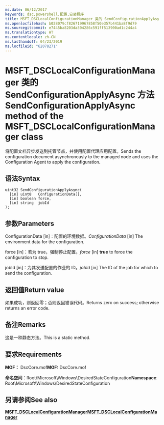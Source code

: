 ```yaml
---
ms.date: 06/12/2017
keywords: dsc,powershell,配置,安装程序
title: MSFT_DSCLocalConfigurationManager 类的 SendConfigurationApplyAsync 方法
ms.openlocfilehash: b028079cf826719967858f50e357b441ba8f9d79
ms.sourcegitcommit: e7445ba8203da304286c591ff513900ad1c244a4
ms.translationtype: HT
ms.contentlocale: zh-CN
ms.lasthandoff: 04/23/2019
ms.locfileid: "62078271"
---
```

# <a name="sendconfigurationapplyasync-method-of-the-msftdsclocalconfigurationmanager-class"></a><span data-ttu-id="9fce3-103">MSFT_DSCLocalConfigurationManager 类的 SendConfigurationApplyAsync 方法</span><span class="sxs-lookup"><span data-stu-id="9fce3-103">SendConfigurationApplyAsync method of the MSFT_DSCLocalConfigurationManager class</span></span>

<span data-ttu-id="9fce3-104">将配置文档异步发送到托管节点，并使用配置代理应用配置。</span><span class="sxs-lookup"><span data-stu-id="9fce3-104">Sends the configuration document asynchronously to the managed node and uses the Configuration Agent to apply the configuration.</span></span>

## <a name="syntax"></a><span data-ttu-id="9fce3-105">语法</span><span class="sxs-lookup"><span data-stu-id="9fce3-105">Syntax</span></span>

```mof
uint32 SendConfigurationApplyAsync(
  [in] uint8   ConfigurationData[],
  [in] boolean force,
  [in] string  jobId
);
```

## <a name="parameters"></a><span data-ttu-id="9fce3-106">参数</span><span class="sxs-lookup"><span data-stu-id="9fce3-106">Parameters</span></span>

<span data-ttu-id="9fce3-107">ConfigurationData \[in\]：配置的环境数据。</span><span class="sxs-lookup"><span data-stu-id="9fce3-107">*ConfigurationData* \[in\] The environment data for the configuration.</span></span>

<span data-ttu-id="9fce3-108">force \[in\]：若为 true，强制停止配置。</span><span class="sxs-lookup"><span data-stu-id="9fce3-108">*force* \[in\] **true** to force the configuration to stop.</span></span>

<span data-ttu-id="9fce3-109">jobId \[in\]：为其发送配置的作业的 ID。</span><span class="sxs-lookup"><span data-stu-id="9fce3-109">*jobId* \[in\] The ID of the job for which to send the configuration.</span></span>

## <a name="return-value"></a><span data-ttu-id="9fce3-110">返回值</span><span class="sxs-lookup"><span data-stu-id="9fce3-110">Return value</span></span>

<span data-ttu-id="9fce3-111">如果成功，则返回零；否则返回错误代码。</span><span class="sxs-lookup"><span data-stu-id="9fce3-111">Returns zero on success; otherwise returns an error code.</span></span>

## <a name="remarks"></a><span data-ttu-id="9fce3-112">备注</span><span class="sxs-lookup"><span data-stu-id="9fce3-112">Remarks</span></span>

<span data-ttu-id="9fce3-113">这是一种静态方法。</span><span class="sxs-lookup"><span data-stu-id="9fce3-113">This is a static method.</span></span>

## <a name="requirements"></a><span data-ttu-id="9fce3-114">要求</span><span class="sxs-lookup"><span data-stu-id="9fce3-114">Requirements</span></span>

<span data-ttu-id="9fce3-115">**MOF：** DscCore.mof</span><span class="sxs-lookup"><span data-stu-id="9fce3-115">**MOF:** DscCore.mof</span></span>

<span data-ttu-id="9fce3-116">**命名空间**：Root\Microsoft\Windows\DesiredStateConfiguration</span><span class="sxs-lookup"><span data-stu-id="9fce3-116">**Namespace**: Root\Microsoft\Windows\DesiredStateConfiguration</span></span>

## <a name="see-also"></a><span data-ttu-id="9fce3-117">另请参阅</span><span class="sxs-lookup"><span data-stu-id="9fce3-117">See also</span></span>

[<span data-ttu-id="9fce3-118">**MSFT_DSCLocalConfigurationManager**</span><span class="sxs-lookup"><span data-stu-id="9fce3-118">**MSFT_DSCLocalConfigurationManager**</span></span>](msft-dsclocalconfigurationmanager.md)